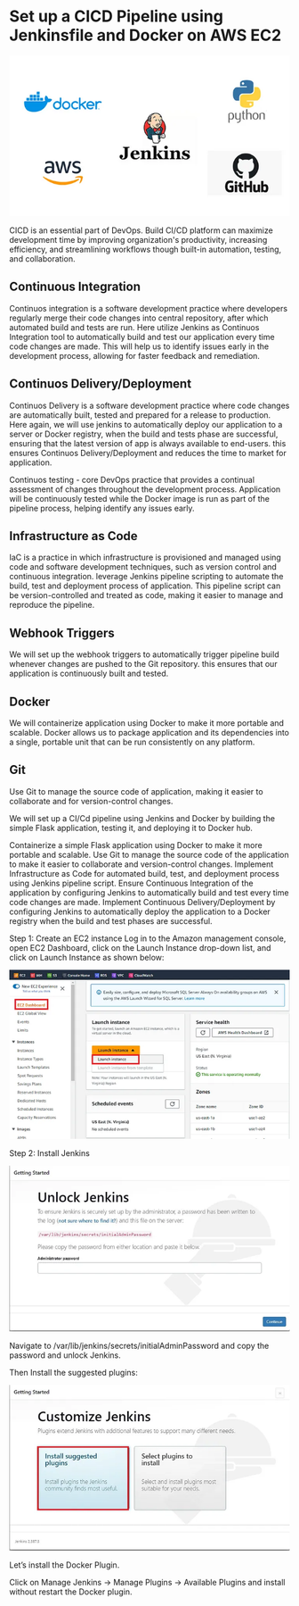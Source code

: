 # Set up a CICD Pipeline using Jenkinsfile and Docker on AWS EC2

![app](1.png)

CICD is an essential part of DevOps. Build CI/CD platform can maximize development time by improving organization's productivity, increasing efficiency, and streamlining workflows though built-in automation, testing, and collaboration.

## Continuous Integration

Continuos integration is a software development practice where developers regularly merge their code changes into central repository, after which automated build and tests are run. Here utilize Jenkins as Continuos Integration tool to automatically build and test our application every time code changes are made. This will help us to identify issues early in the development process, allowing for faster feedback and remediation.

## Continuos Delivery/Deployment

Continuos Delivery is a software development practice where code changes are automatically built, tested and prepared for a release to production. Here again, we will use jenkins to automatically deploy our application to a server or Docker registry, when the build and tests phase are successful, ensuring that the latest version of app is always available to end-users. this ensures Continuos Delivery/Deployment and reduces the time to market for application.

Continuos testing - core DevOps practice that provides a continual assessment of changes throughout the development process. Application will be continuously tested while the Docker image is run as part of the pipeline process, helping identify any issues early.

## Infrastructure as Code

IaC is a practice in which infrastructure is provisioned and managed using code and software development techniques, such as version control and continuous integration. leverage Jenkins pipeline scripting to automate the build, test and deployment process of application. This pipeline script can be version-controlled and treated as code, making it easier to manage and reproduce the pipeline.

## Webhook Triggers

We will set up the webhook triggers to automatically trigger pipeline build whenever changes are pushed to the Git repository. this ensures that our application is continuously built and tested.

## Docker

We will containerize application using Docker to make it more portable and scalable. Docker allows us to package application and its dependencies into a single, portable unit that can be run consistently on any platform.

## Git

Use Git to manage the source code of application, making it easier to collaborate and for version-control changes.

We will set up a CI/Cd pipeline using Jenkins and Docker by building the simple Flask application, testing it, and deploying it to Docker hub.

Containerize a simple Flask application using Docker to make it more portable and scalable.
Use Git to manage the source code of the application to make it easier to collaborate and version-control changes.
Implement Infrastructure as Code for automated build, test, and deployment process using Jenkins pipeline script.
Ensure Continuous Integration of the application by configuring Jenkins to automatically build and test every time code changes are made.
Implement Continuous Delivery/Deployment by configuring Jenkins to automatically deploy the application to a Docker registry when the build and test phases are successful.

Step 1: Create an EC2 instance
Log in to the Amazon management console, open EC2 Dashboard, click on the Launch Instance drop-down list, and click on Launch Instance as shown below:

![ec2](ec2.png)

Step 2: Install Jenkins

![jenkins](jenkins1.png)

Navigate to /var/lib/jenkins/secrets/initialAdminPassword and copy the password and unlock Jenkins.

Then Install the suggested plugins:

![jenkins2](jenkins2.png)

Let’s install the Docker Plugin.

Click on Manage Jenkins -> Manage Plugins -> Available Plugins and install without restart the Docker plugin.




